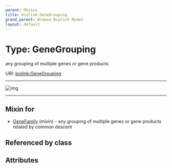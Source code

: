 ```yaml
---
parent: Mixins
title: biolink:GeneGrouping
grand_parent: Browse Biolink Model
layout: default
---
```


# Type: GeneGrouping


any grouping of multiple genes or gene products

URI: [biolink:GeneGrouping](https://w3id.org/biolink/vocab/GeneGrouping)


---

![img](http://yuml.me/diagram/nofunky;dir:TB/class/\[GeneFamily]uses%20-.->\[GeneGrouping])

---


## Mixin for

 * [GeneFamily](GeneFamily.md) (mixin)  - any grouping of multiple genes or gene products related by common descent

## Referenced by class


## Attributes

